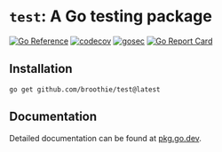 # `test`: A Go testing package

[![Go Reference](https://pkg.go.dev/badge/github.com/broothie/test.svg)](https://pkg.go.dev/github.com/broothie/test)
[![codecov](https://codecov.io/github/broothie/test/graph/badge.svg?token=w1THHXSQiA)](https://codecov.io/github/broothie/test)
[![gosec](https://github.com/broothie/test/actions/workflows/gosec.yml/badge.svg)](https://github.com/broothie/test/actions/workflows/gosec.yml)
[![Go Report Card](https://goreportcard.com/badge/github.com/broothie/test)](https://goreportcard.com/report/github.com/broothie/test)

## Installation

```shell
go get github.com/broothie/test@latest
```

## Documentation

Detailed documentation can be found at [pkg.go.dev](https://pkg.go.dev/github.com/broothie/test).
